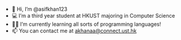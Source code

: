 - 👋 Hi, I’m @asifkhan123
- 💻 I’m a third year student at HKUST majoring in Computer Science
- 👨‍💻 I’m currently learning all sorts of programming languages!
- 📫 You can contact me at akhanaa@connect.ust.hk 
